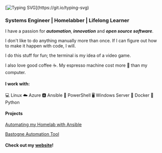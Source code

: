 [![Typing SVG](https://readme-typing-svg.demolab.com?font=Fira+Code&size=30&pause=1000&width=435&lines=My+name+is+Josh.;I+like+to+do+nerd+stuff.+;I+share+some+of+it+here.)](https://git.io/typing-svg)

### Systems Engineer | Homelabber | Lifelong Learner

I have a passion for ***automation***, ***innovation*** and ***open source software***. 

I don't like to do anything manually more than once. If I can figure out how to make it happen with code, I will. 

I do this stuff for fun; the terminal is my idea of a video game.  

I also love good coffee ☕. My espresso machine cost more 💸 than my computer.

#### I work with: 

💻 Linux
☁️ Azure
🅰️ Ansible
🐚 PowerShell
🖥️ Windows Server
🐋 Docker
🐍 Python
 

#### Projects

[Automating my Homelab with Ansible](https://github.com/joshrnoll/ansible-collection-homelab)

[Bastogne Automation Tool](https://github.com/joshrnoll/BAT)



#### Check out my [website](https://joshrnoll.com)!